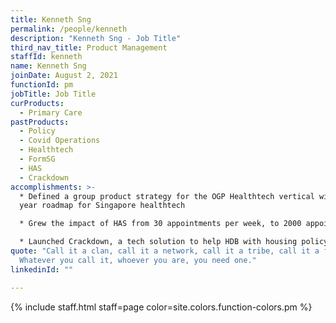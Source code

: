 ```yaml
---
title: Kenneth Sng
permalink: /people/kenneth
description: "Kenneth Sng - Job Title"
third_nav_title: Product Management
staffId: kenneth
name: Kenneth Sng
joinDate: August 2, 2021
functionId: pm
jobTitle: Job Title
curProducts:
  - Primary Care
pastProducts:
  - Policy
  - Covid Operations
  - Healthtech
  - FormSG
  - HAS
  - Crackdown
accomplishments: >-
  * Defined a group product strategy for the OGP Healthtech vertical with a 5-10
  year roadmap for Singapore healthtech

  * Grew the impact of HAS from 30 appointments per week, to 2000 appointments per week

  * Launched Crackdown, a tech solution to help HDB with housing policy enforcement
quote: "Call it a clan, call it a network, call it a tribe, call it a family:
  Whatever you call it, whoever you are, you need one."
linkedinId: ""

---
```


{% include staff.html staff=page color=site.colors.function-colors.pm %}
